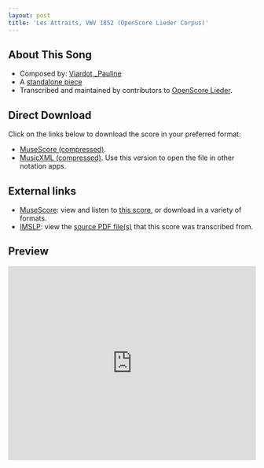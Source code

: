 ```yaml
---
layout: post
title: 'Les Attraits, VWV 1852 (OpenScore Lieder Corpus)'
---
```


## About This Song

- Composed by: [Viardot,_Pauline](https://fourscoreandmore.org/openscore/lieder/Viardot,_Pauline)
- A [standalone piece](https://fourscoreandmore.org/openscore/lieder/Viardot,_Pauline/_)
- Transcribed and maintained by contributors to [OpenScore Lieder].

[OpenScore Lieder]: https://musescore.com/openscore-lieder-corpus

## Direct Download

Click on the links below to download the score in your preferred format:
- [MuseScore (compressed)](https://github.com/openscore/lieder/blob/main/scores/Viardot,_Pauline/_/Les_Attraits,_VWV_1852/lc6581364.mscz?raw=true).
- [MusicXML (compressed)](https://github.com/openscore/lieder/blob/main/scores/Viardot,_Pauline/_/Les_Attraits,_VWV_1852/lc6581364.mxl?raw=true). Use this version to open the file in other notation apps.

## External links

- [MuseScore]: view and listen to [this score][MuseScore], or download in a variety of formats.
- [IMSLP]: view the [source PDF file(s)][IMSLP] that this score was transcribed from.

[MuseScore]: https://musescore.com/score/6581364
[IMSLP]: https://imslp.org/wiki/Special:ReverseLookup/581582

## Preview

<iframe width="100%" height="394" src="https://musescore.com/openscore-lieder-corpus/scores/6581364/embed" frameborder="0" allowfullscreen allow="autoplay; fullscreen"></iframe>
